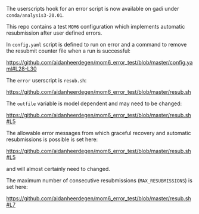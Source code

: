 The userscripts hook for an error script is now available on gadi under `conda/analysis3-20.01`.

This repo contains a test `MOM6` configuration which implements automatic resubmission after 
user defined errors.

In `config.yaml` script is defined to run on error and a command to remove the resubmit 
counter file when a run is successful:

https://github.com/aidanheerdegen/mom6_error_test/blob/master/config.yaml#L28-L30

The `error` userscript is `resub.sh`:

https://github.com/aidanheerdegen/mom6_error_test/blob/master/resub.sh

The `outfile` variable is model dependent and may need to be changed:

https://github.com/aidanheerdegen/mom6_error_test/blob/master/resub.sh#L5

The allowable error messages from which graceful recovery and automatic resubmissions
is possible is set here:

https://github.com/aidanheerdegen/mom6_error_test/blob/master/resub.sh#L5

and will almost certainly need to changed.

The maximum number of consecutive resubmissions (`MAX_RESUBMISSIONS`) is set here:

https://github.com/aidanheerdegen/mom6_error_test/blob/master/resub.sh#L7

